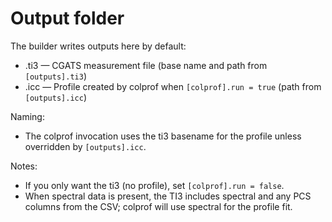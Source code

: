 # Output folder

The builder writes outputs here by default:

- .ti3 — CGATS measurement file (base name and path from `[outputs].ti3`)
- .icc — Profile created by colprof when `[colprof].run = true` (path from `[outputs].icc`)

Naming:
- The colprof invocation uses the ti3 basename for the profile unless overridden by `[outputs].icc`.

Notes:
- If you only want the ti3 (no profile), set `[colprof].run = false`.
- When spectral data is present, the TI3 includes spectral and any PCS columns from the CSV; colprof will use spectral for the profile fit.
